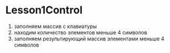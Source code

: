 # Lesson1Control

1. заполняем массив с клавиатуры
2. находим количество элементов меньше 4 символов
3. заполняем результирующий массив элементами меньше 4 символов